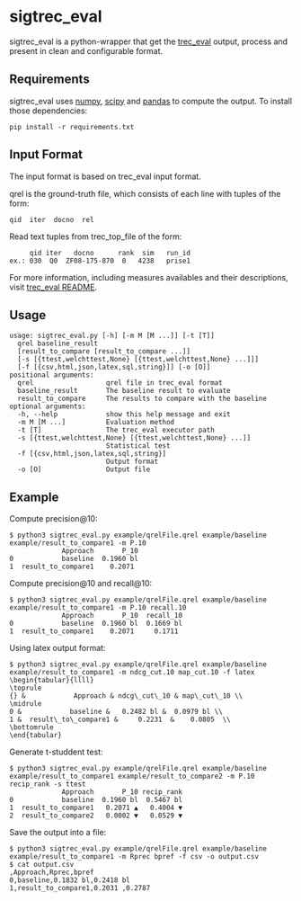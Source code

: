 # sigtrec_eval

sigtrec_eval is a python-wrapper that get the [trec_eval](http://trec.nist.gov/trec_eval/) output, process and present in clean and configurable format. 

Requirements
------------
sigtrec_eval uses [numpy](http://www.numpy.org/), [scipy](https://www.scipy.org/) and [pandas](http://pandas.pydata.org/) to compute the output. To install those dependencies:
```
pip install -r requirements.txt
```
Input Format
------------
The input format is based on trec_eval input format.

qrel is the ground-truth file, which consists of each line with tuples of the form:

``qid  iter  docno  rel``

Read text tuples from trec_top_file of the form:
```
     qid iter   docno      rank  sim   run_id
ex.: 030  Q0  ZF08-175-870  0   4238   prise1
```

For more information, including measures availables and their descriptions, visit [trec_eval README](http://www-nlpir.nist.gov/projects/t01v/trecvid.tools/trec_eval_video/A.README).

Usage
------------
```
usage: sigtrec_eval.py [-h] [-m M [M ...]] [-t [T]]
  qrel baseline_result
  [result_to_compare [result_to_compare ...]]
  [-s [{ttest,welchttest,None} [{ttest,welchttest,None} ...]]]
  [-f [{csv,html,json,latex,sql,string}]] [-o [O]]
positional arguments:
  qrel                  qrel file in trec_eval format
  baseline_result       The baseline result to evaluate
  result_to_compare     The results to compare with the baseline
optional arguments:
  -h, --help            show this help message and exit
  -m M [M ...]          Evaluation method
  -t [T]                The trec_eval executor path
  -s [{ttest,welchttest,None} [{ttest,welchttest,None} ...]]
                        Statistical test
  -f [{csv,html,json,latex,sql,string}]
                        Output format
  -o [O]                Output file
```

Example
------------

Compute precision@10:
```
$ python3 sigtrec_eval.py example/qrelFile.qrel example/baseline example/result_to_compare1 -m P.10
             Approach       P_10
0            baseline  0.1960 bl
1  result_to_compare1    0.2071
```

Compute precision@10 and recall@10:
```
$ python3 sigtrec_eval.py example/qrelFile.qrel example/baseline example/result_to_compare1 -m P.10 recall.10
             Approach       P_10  recall_10
0            baseline  0.1960 bl  0.1669 bl
1  result_to_compare1    0.2071     0.1711
```

Using latex output format:
```
$ python3 sigtrec_eval.py example/qrelFile.qrel example/baseline example/result_to_compare1 -m ndcg_cut.10 map_cut.10 -f latex
\begin{tabular}{llll}
\toprule
{} &            Approach & ndcg\_cut\_10 & map\_cut\_10 \\
\midrule
0 &            baseline &   0.2482 bl &  0.0979 bl \\
1 &  result\_to\_compare1 &     0.2231  &    0.0805  \\
\bottomrule
\end{tabular}
```

Generate t-studdent test:
```
$ python3 sigtrec_eval.py example/qrelFile.qrel example/baseline example/result_to_compare1 example/result_to_compare2 -m P.10 recip_rank -s ttest
             Approach       P_10 recip_rank
0            baseline  0.1960 bl  0.5467 bl
1  result_to_compare1   0.2071 ▲   0.4004 ▼
2  result_to_compare2   0.0002 ▼   0.0529 ▼
```

Save the output into a file:
```
$ python3 sigtrec_eval.py example/qrelFile.qrel example/baseline example/result_to_compare1 -m Rprec bpref -f csv -o output.csv
$ cat output.csv 
,Approach,Rprec,bpref
0,baseline,0.1832 bl,0.2418 bl
1,result_to_compare1,0.2031 ,0.2787
```